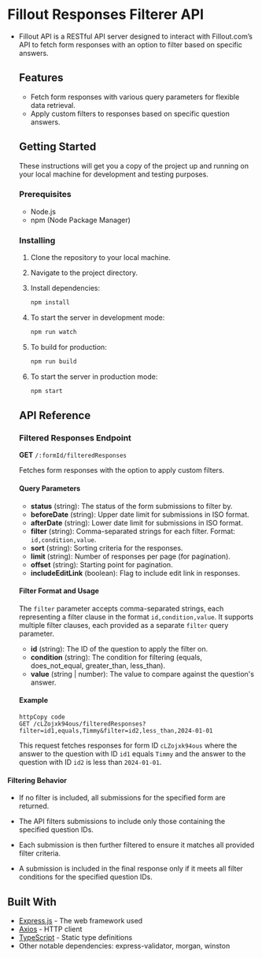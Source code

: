 # Fillout Responses Filterer API

- Fillout API is a RESTful API server designed to interact with Fillout.com’s API to fetch form responses with an option to filter based on specific answers.

  ## Features

    - Fetch form responses with various query parameters for flexible data retrieval.
    - Apply custom filters to responses based on specific question answers.

  ## Getting Started

  These instructions will get you a copy of the project up and running on your local machine for development and testing purposes.

  ### Prerequisites

    - Node.js
    - npm (Node Package Manager)

  ### Installing

    1. Clone the repository to your local machine.

    2. Navigate to the project directory.

    3. Install dependencies:

       ```bash
       npm install
       ```

    4. To start the server in development mode:

       ```bash
       npm run watch
       ```

    5. To build for production:

       ```bash
       npm run build
       ```

    6. To start the server in production mode:

       ```bash
       npm start
       ```

  ## API Reference

  ### Filtered Responses Endpoint

  **GET** `/:formId/filteredResponses`

  Fetches form responses with the option to apply custom filters.

  #### Query Parameters

    - **status** (string): The status of the form submissions to filter by.
    - **beforeDate** (string): Upper date limit for submissions in ISO format.
    - **afterDate** (string): Lower date limit for submissions in ISO format.
    - **filter** (string): Comma-separated strings for each filter. Format: `id,condition,value`.
    - **sort** (string): Sorting criteria for the responses.
    - **limit** (string): Number of responses per page (for pagination).
    - **offset** (string): Starting point for pagination.
    - **includeEditLink** (boolean): Flag to include edit link in responses.

  #### Filter Format and Usage

  The `filter` parameter accepts comma-separated strings, each representing a filter clause in the format `id,condition,value`. It supports multiple filter clauses, each provided as a separate `filter` query parameter.

    - **id** (string): The ID of the question to apply the filter on.
    - **condition** (string): The condition for filtering (equals, does_not_equal, greater_than, less_than).
    - **value** (string | number): The value to compare against the question's answer.

  #### Example

  ```
  httpCopy code
  GET /cLZojxk94ous/filteredResponses?filter=id1,equals,Timmy&filter=id2,less_than,2024-01-01
  ```

  This request fetches responses for form ID `cLZojxk94ous` where the answer to the question with ID `id1` equals `Timmy` and the answer to the question with ID `id2` is less than `2024-01-01`.



#### Filtering Behavior

- If no filter is included, all submissions for the specified form are returned.

- The API filters submissions to include only those containing the specified question IDs.
- Each submission is then further filtered to ensure it matches all provided filter criteria.
- A submission is included in the final response only if it meets all filter conditions for the specified question IDs.



## Built With

- [Express.js](https://expressjs.com/) - The web framework used
- [Axios](https://axios-http.com/) - HTTP client
- [TypeScript](https://www.typescriptlang.org/) - Static type definitions
- Other notable dependencies: express-validator, morgan, winston
